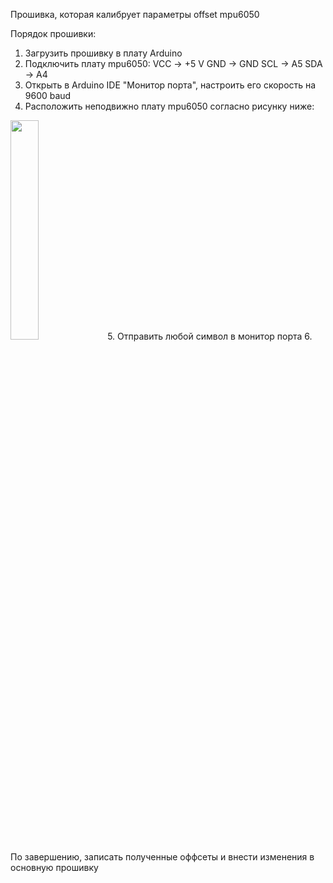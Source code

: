 Прошивка, которая калибрует параметры offset mpu6050

Порядок прошивки:
1. Загрузить прошивку в плату Arduino
2. Подключить плату mpu6050:
  VCC -> +5 V
  GND -> GND
  SCL -> A5
  SDA -> A4
3. Открыть в Arduino IDE "Монитор порта", настроить его скорость на 9600 baud
4. Расположить неподвижно плату mpu6050 согласно рисунку ниже:
<img src="https://user-images.githubusercontent.com/75369161/223317700-ac659890-69e0-4ddb-92f9-9d7a79e092b3.jpg" width=30% height=30%>
5. Отправить любой символ в монитор порта
6. По завершению, записать полученные оффсеты и внести изменения в основную прошивку
